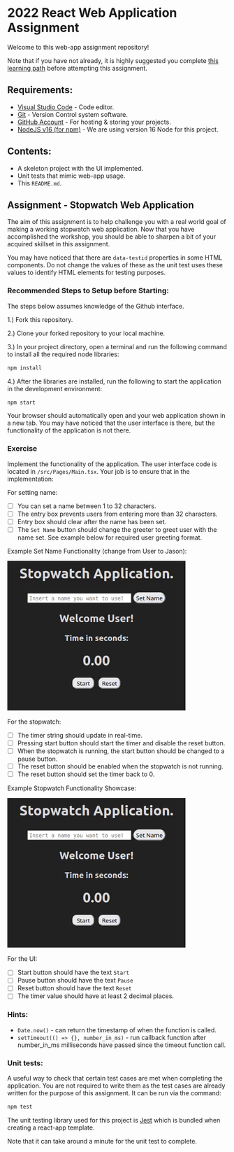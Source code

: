 # 2022 React Web Application Assignment

Welcome to this web-app assignment repository!

Note that if you have not already, it is highly suggested you complete [this learning path](https://docs.microsoft.com/en-us/learn/paths/react/) before attempting this assignment.

## Requirements:

* [Visual Studio Code](https://code.visualstudio.com/) - Code editor.
* [Git](https://git-scm.com/) - Version Control system software.
* [GitHub Account](https://github.com/) - For hosting & storing your projects.
* [NodeJS v16 (for npm)](https://nodejs.org/en/download/) - We are using version 16 Node for this project.

## Contents:

* A skeleton project with the UI implemented.
* Unit tests that mimic web-app usage.
* This `README.md`.

## Assignment - Stopwatch Web Application

The aim of this assignment is to help challenge you with a real world goal of making a working stopwatch web application. Now that you have accomplished the workshop, you should be able to sharpen a bit of your acquired skillset in this assignment.

You may have noticed that there are `data-testid` properties in some HTML components. Do not change the values of these as the unit test uses these values to identify HTML elements for testing purposes.

### Recommended Steps to Setup before Starting:
The steps below assumes knowledge of the Github interface.

1.) Fork this repository.

2.) Clone your forked repository to your local machine.

3.) In your project directory, open a terminal and run the following command to install all the required node libraries:
```bash
npm install
```

4.) After the libraries are installed, run the following to start the application in the development environment:
```bash
npm start
```
Your browser should automatically open and your web application shown in a new tab. You may have noticed that the user interface is there, but the functionality of the application is not there.

### Exercise
Implement the functionality of the application. The user interface code is located in `/src/Pages/Main.tsx`. Your job is to ensure that in the implementation:

For setting name:
- [ ] You can set a name between 1 to 32 characters.
- [ ] The entry box prevents users from entering more than 32 characters.
- [ ] Entry box should clear after the name has been set.
- [ ] The `Set Name` button should change the greeter to greet user with the name set. See example below for required user greeting format.

Example Set Name Functionality (change from User to Jason):

![user-setting](./images/change-user-greet.gif)

For the stopwatch:
- [ ] The timer string should update in real-time.
- [ ] Pressing start button should start the timer and disable the reset button.
- [ ] When the stopwatch is running, the start button should be changed to a pause button.
- [ ] The reset button should be enabled when the stopwatch is not running.
- [ ] The reset button should set the timer back to 0.

Example Stopwatch Functionality Showcase:

![stopwatch-functionality](./images/stopwatch-action.gif)

For the UI:
- [ ] Start button should have the text `Start`
- [ ] Pause button should have the text `Pause`
- [ ] Reset button should have the text `Reset`
- [ ] The timer value should have at least 2 decimal places.

### Hints:
* `Date.now()` - can return the timestamp of when the function is called.
* `setTimeout(() => {}, number_in_ms)` - run callback function after number_in_ms milliseconds have passed since the timeout function call.

### Unit tests:
A useful way to check that certain test cases are met when completing the application. You are not required to write them as the test cases are already written for the purpose of this assignment. It can be run via the command:
```bash
npm test
```
The unit testing library used for this project is [Jest](https://reactjs.org/docs/testing-recipes.html) which is bundled when creating a react-app template.

Note that it can take around a minute for the unit test to complete.
